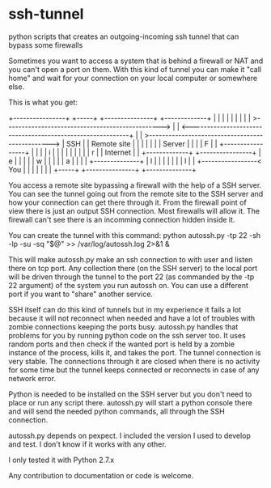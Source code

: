 # ssh-tunnel
python scripts that creates an outgoing-incoming ssh tunnel that can bypass some firewalls

Sometimes you want to access a system that is behind a firewall or NAT and you can't open a port on them.
With this kind of tunnel you can make it "call home" and wait for your connection on your local computer or somewhere else.

This is what you get:

+----------------+          +-----+   +---------------+          +-------------+
|                |          |     |   |               |          |             |
|                >------------------------------------------------>            |
|        <-----------------------------------------------------------+         |
|                >------------------------------------------------>  |  SSH    |
|  Remote site   |          |     |   |               |          |   |  Server |
|                |          |  F  |   |            +-----------------+         |
|                |          |  i  |   |            |  |          |             |
|                |          |  r  |   |  Internet  |  |          +-------------+
+----------------+          |  e  |   |            |  |
                            |  w  |   |            |  |
                            |  a  |   |            |  |          +--------------+
                            |  l  |   |            |  |          |              |
                            |  l  |   |            +-----------------< You      |
                            |     |   |               |          |              |
                            +-----+   +---------------+          +--------------+

You access a remote site bypassing a firewall with the help of a SSH server.
You can see the tunnel going out from the remote site to the SSH server and how your connection can get there through it. From the firewall point of view there is just an output SSH connection. Most firewalls will allow it. The firewall can't see there is an incomming connection hidden inside it.

You can create the tunnel with this command:
  python autossh.py -tp 22 -sh <external-ssh-server> -lp <port-to-listen-on> -su <user> -sq <password> "$@" >> /var/log/autossh.log 2>&1 &

This will make autossh.py make an ssh connection to <external-ssh-server> with user <user> and listen there on <port-to-listen-on> tcp port. Any collection there (on the SSH server) to the local <port-to-listen-on> port will be driven through the tunnel to the port 22 (as commanded by the -tp 22 argument) of the system you run autossh on. You can use a different port if you want to "share" another service.

SSH itself can do this kind of tunnels but in my experience it fails a lot because it will not reconnect when needed and have a lot of troubles with zombie connections keeping the ports busy. autossh.py handles that problems for you by running python code on the ssh server too.
It uses random ports and then check if the wanted port is held by a zombie instance of the process, kills it, and takes the port.
The tunnel connection is very stable. The connections through it are closed when there is no activity for some time but the tunnel keeps connected or reconnects in case of any network error.

Python is needed to be installed on the SSH server but you don't need to place or run any script there. autossh.py will start a python console there and will send the needed python commands, all through the SSH connection.

autossh.py depends on pexpect. I included the version I used to develop and test. I don't know if it works with any other.

I only tested it with Python 2.7.x

Any contribution to documentation or code is welcome.
